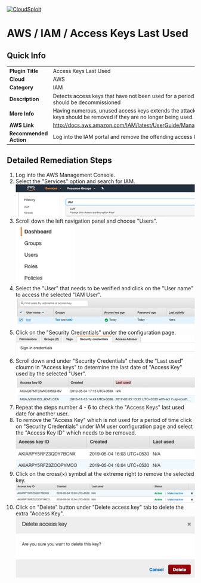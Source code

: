 [![CloudSploit](https://cloudsploit.com/img/logo-new-big-text-100.png "CloudSploit")](https://cloudsploit.com)

# AWS / IAM / Access Keys Last Used

## Quick Info

| | |
|-|-|
| **Plugin Title** | Access Keys Last Used |
| **Cloud** | AWS |
| **Category** | IAM |
| **Description** | Detects access keys that have not been used for a period of time and that should be decommissioned |
| **More Info** | Having numerous, unused access keys extends the attack surface. Access keys should be removed if they are no longer being used. |
| **AWS Link** | http://docs.aws.amazon.com/IAM/latest/UserGuide/ManagingCredentials.html |
| **Recommended Action** | Log into the IAM portal and remove the offending access key. |

## Detailed Remediation Steps
1. Log into the AWS Management Console.
2. Select the "Services" option and search for IAM. </br> ![Step 2](/resources/aws/iam/access-keys-last-used/step2.png "Step 2 - IAM")
3. Scroll down the left navigation panel and choose "Users". </br>![Step 3](/resources/aws/iam/access-keys-last-used/step3.png "Step 3 - Users")
4. Select the "User" that needs to be verified and click on the "User name" to access the selected "IAM User".</br>![Step 4](/resources/aws/iam/access-keys-last-used/step4.png "Step 4 - User name")
5. Click on the "Security Credentials" under the configuration page.</br>![Step 5](/resources/aws/iam/access-keys-last-used/step5.png "Step 5 - Security Credentials")
6. Scroll down and under "Security Credentials" check the "Last used" cloumn in "Access keys" to determine the last date of "Access Key" used by the selected "User".</br>![Step 6](/resources/aws/iam/access-keys-last-used/step6.png "Step 6 - Access Key ID")
7. Repeat the steps number 4 - 6 to check the "Access Keys" last used date for another user.</br>
8. To remove the "Access Key" which is not used for a period of time click on "Security Credentials" under IAM user configuration page and select the "Access Key ID" which needs to be removed.</br> ![Step 8](/resources/aws/iam/access-keys-last-used/step8.png "Step 8 - Access Key")
9. Click on the cross(×) symbol at the extreme right to remove the selected key. </br> ![Step 9](/resources/aws/iam/access-keys-last-used/step9.png "Step 6 - Delete")
10. Click on "Delete" button under "Delete access key" tab to delete the extra "Access Key".</br>![Step 10](/resources/aws/iam/access-keys-last-used/step10.png "Step 10 - Delete")

